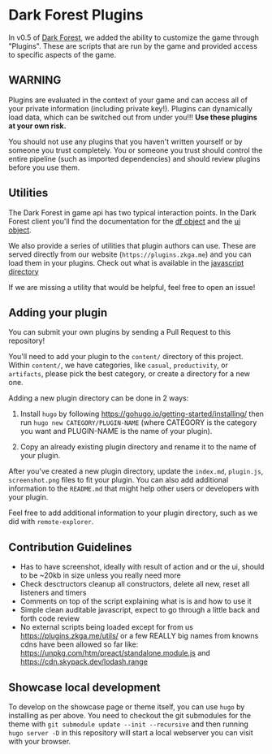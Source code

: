 # Dark Forest Plugins

In v0.5 of [Dark Forest](https://zkga.me/), we added the ability to customize the game through "Plugins". These are scripts that are run by the game and provided access to specific aspects of the game.

## WARNING

Plugins are evaluated in the context of your game and can access all of your private information (including private key!). Plugins can dynamically load data, which can be switched out from under you!!! __Use these plugins at your own risk.__

You should not use any plugins that you haven't written yourself or by someone you trust completely. You or someone you trust should control the entire pipeline (such as imported dependencies) and should review plugins before you use them.

## Utilities

The Dark Forest in game api has two typical interaction points. In the Dark Forest client you'll find the documentation for the [df object](https://github.com/darkforest-eth/client/blob/master/docs/classes/backend_gamelogic_gamemanager.default.md) and the [ui object](https://github.com/darkforest-eth/client/blob/master/docs/classes/backend_gamelogic_gameuimanager.default.md).

We also provide a series of utilities that plugin authors can use. These are served directly from our website (`https://plugins.zkga.me`) and you can load them in your plugins. Check out what is available in the [javascript directory](javascript/)

If we are missing a utility that would be helpful, feel free to open an issue!

## Adding your plugin

You can submit your own plugins by sending a Pull Request to this repository!

You'll need to add your plugin to the `content/` directory of this project. Within `content/`, we have categories, like `casual`, `productivity`, or `artifacts`, please pick the best category, or create a directory for a new one.

Adding a new plugin directory can be done in 2 ways:

1. Install `hugo` by following https://gohugo.io/getting-started/installing/ then run `hugo new CATEGORY/PLUGIN-NAME` (where CATEGORY is the category you want and PLUGIN-NAME is the name of your plugin).

2. Copy an already existing plugin directory and rename it to the name of your plugin.

After you've created a new plugin directory, update the `index.md`, `plugin.js`, `screenshot.png` files to fit your plugin. You can also add additional information to the `README.md` that might help other users or developers with your plugin.

Feel free to add additional information to your plugin directory, such as we did with `remote-explorer`.

## Contribution Guidelines

- Has to have screenshot, ideally with result of action and or the ui, should to be ~20kb in size unless you really need more
- Check desctructors cleanup all constructors, delete all new, reset all listeners and timers
- Comments on top of the script explaining what is is and how to use it
- Simple clean auditable javascript, expect to go through a little back and forth code review
- No external scripts being loaded except for from us https://plugins.zkga.me/utils/ or a few REALLY big names from knowns cdns have been allowed so far like: https://unpkg.com/htm/preact/standalone.module.js and https://cdn.skypack.dev/lodash.range

## Showcase local development

To develop on the showcase page or theme itself, you can use `hugo` by installing as per above. You need to checkout the git submodules for the theme with `git submodule update --init --recursive` and then running `hugo server -D` in this repository will start a local webserver you can visit with your browser.
